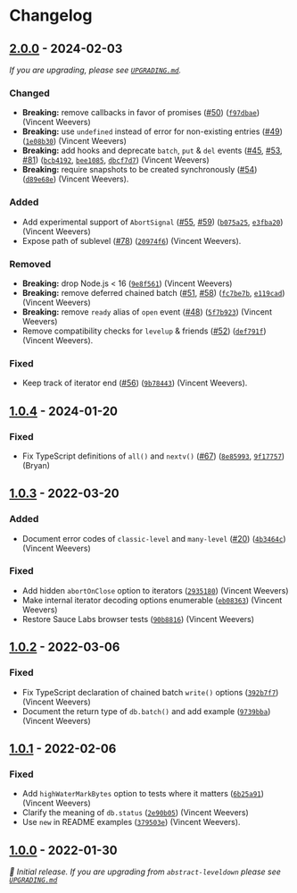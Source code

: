 # Changelog

## [2.0.0] - 2024-02-03

_If you are upgrading, please see [`UPGRADING.md`](UPGRADING.md)._

### Changed

- **Breaking:** remove callbacks in favor of promises ([#50](https://github.com/Level/abstract-level/issues/50)) ([`f97dbae`](https://github.com/Level/abstract-level/commit/f97dbae)) (Vincent Weevers)
- **Breaking:** use `undefined` instead of error for non-existing entries ([#49](https://github.com/Level/abstract-level/issues/49)) ([`1e08b30`](https://github.com/Level/abstract-level/commit/1e08b30)) (Vincent Weevers)
- **Breaking:** add hooks and deprecate `batch`, `put` & `del` events ([#45](https://github.com/Level/abstract-level/issues/45), [#53](https://github.com/Level/abstract-level/issues/53), [#81](https://github.com/Level/abstract-level/issues/81)) ([`bcb4192`](https://github.com/Level/abstract-level/commit/bcb4192), [`bee1085`](https://github.com/Level/abstract-level/commit/bee1085), [`dbcf7d7`](https://github.com/Level/abstract-level/commit/dbcf7d7)) (Vincent Weevers)
- **Breaking:** require snapshots to be created synchronously ([#54](https://github.com/Level/abstract-level/issues/54)) ([`d89e68e`](https://github.com/Level/abstract-level/commit/d89e68e)) (Vincent Weevers).

### Added

- Add experimental support of `AbortSignal` ([#55](https://github.com/Level/abstract-level/issues/55), [#59](https://github.com/Level/abstract-level/issues/59)) ([`b075a25`](https://github.com/Level/abstract-level/commit/b075a25), [`e3fba20`](https://github.com/Level/abstract-level/commit/e3fba20)) (Vincent Weevers)
- Expose path of sublevel ([#78](https://github.com/Level/abstract-level/issues/78)) ([`20974f6`](https://github.com/Level/abstract-level/commit/20974f6)) (Vincent Weevers).

### Removed

- **Breaking:** drop Node.js < 16 ([`9e8f561`](https://github.com/Level/abstract-level/commit/9e8f561)) (Vincent Weevers)
- **Breaking:** remove deferred chained batch ([#51](https://github.com/Level/abstract-level/issues/51), [#58](https://github.com/Level/abstract-level/issues/58)) ([`fc7be7b`](https://github.com/Level/abstract-level/commit/fc7be7b), [`e119cad`](https://github.com/Level/abstract-level/commit/e119cad)) (Vincent Weevers)
- **Breaking:** remove `ready` alias of `open` event ([#48](https://github.com/Level/abstract-level/issues/48)) ([`5f7b923`](https://github.com/Level/abstract-level/commit/5f7b923)) (Vincent Weevers)
- Remove compatibility checks for `levelup` & friends ([#52](https://github.com/Level/abstract-level/issues/52)) ([`def791f`](https://github.com/Level/abstract-level/commit/def791f)) (Vincent Weevers).

### Fixed

- Keep track of iterator end ([#56](https://github.com/Level/abstract-level/issues/56)) ([`9b78443`](https://github.com/Level/abstract-level/commit/9b78443)) (Vincent Weevers).

## [1.0.4] - 2024-01-20

### Fixed

- Fix TypeScript definitions of `all()` and `nextv()` ([#67](https://github.com/Level/abstract-level/issues/67)) ([`8e85993`](https://github.com/Level/abstract-level/commit/8e85993), [`9f17757`](https://github.com/Level/abstract-level/commit/9f17757)) (Bryan)

## [1.0.3] - 2022-03-20

### Added

- Document error codes of `classic-level` and `many-level` ([#20](https://github.com/Level/abstract-level/issues/20)) ([`4b3464c`](https://github.com/Level/abstract-level/commit/4b3464c)) (Vincent Weevers)

### Fixed

- Add hidden `abortOnClose` option to iterators ([`2935180`](https://github.com/Level/abstract-level/commit/2935180)) (Vincent Weevers)
- Make internal iterator decoding options enumerable ([`eb08363`](https://github.com/Level/abstract-level/commit/eb08363)) (Vincent Weevers)
- Restore Sauce Labs browser tests ([`90b8816`](https://github.com/Level/abstract-level/commit/90b8816)) (Vincent Weevers)

## [1.0.2] - 2022-03-06

### Fixed

- Fix TypeScript declaration of chained batch `write()` options ([`392b7f7`](https://github.com/Level/abstract-level/commit/392b7f7)) (Vincent Weevers)
- Document the return type of `db.batch()` and add example ([`9739bba`](https://github.com/Level/abstract-level/commit/9739bba)) (Vincent Weevers)

## [1.0.1] - 2022-02-06

### Fixed

- Add `highWaterMarkBytes` option to tests where it matters ([`6b25a91`](https://github.com/Level/abstract-level/commit/6b25a91)) (Vincent Weevers)
- Clarify the meaning of `db.status` ([`2e90b05`](https://github.com/Level/abstract-level/commit/2e90b05)) (Vincent Weevers)
- Use `new` in README examples ([`379503e`](https://github.com/Level/abstract-level/commit/379503e)) (Vincent Weevers).

## [1.0.0] - 2022-01-30

_:seedling: Initial release. If you are upgrading from `abstract-leveldown` please see [`UPGRADING.md`](UPGRADING.md)_

[2.0.0]: https://github.com/Level/abstract-level/releases/tag/v2.0.0

[1.0.4]: https://github.com/Level/abstract-level/releases/tag/v1.0.4

[1.0.3]: https://github.com/Level/abstract-level/releases/tag/v1.0.3

[1.0.2]: https://github.com/Level/abstract-level/releases/tag/v1.0.2

[1.0.1]: https://github.com/Level/abstract-level/releases/tag/v1.0.1

[1.0.0]: https://github.com/Level/abstract-level/releases/tag/v1.0.0
